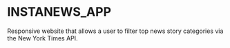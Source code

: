 # INSTANEWS_APP

Responsive website that allows a user to filter top news story categories via the New York Times API.
